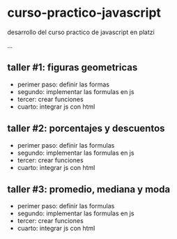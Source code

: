 # curso-practico-javascript
desarrollo del curso practico de javascript en platzi

...

## taller #1: figuras geometricas

- perimer paso: definir las formas 
- segundo: implementar las formulas en js
- tercer: crear funciones
- cuarto: integrar js con html

## taller #2: porcentajes y descuentos 

- perimer paso: definir las formulas
- segundo: implementar las formulas en js
- tercer: crear funciones
- cuarto: integrar js con html 

## taller #3: promedio, mediana y moda
 
- perimer paso: definir las formulas
- segundo: implementar las formulas en js
- tercer: crear funciones
- cuarto: integrar js con html 